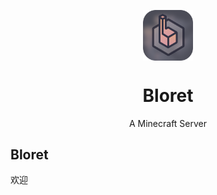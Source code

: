 <p align="center">
  <img width="16%" align="center" src="bloret.png" alt="logo">
</p>
  <h1 align="center">
  Bloret
</h1>
<p align="center">
 A Minecraft Server
</p>

## Bloret

欢迎
